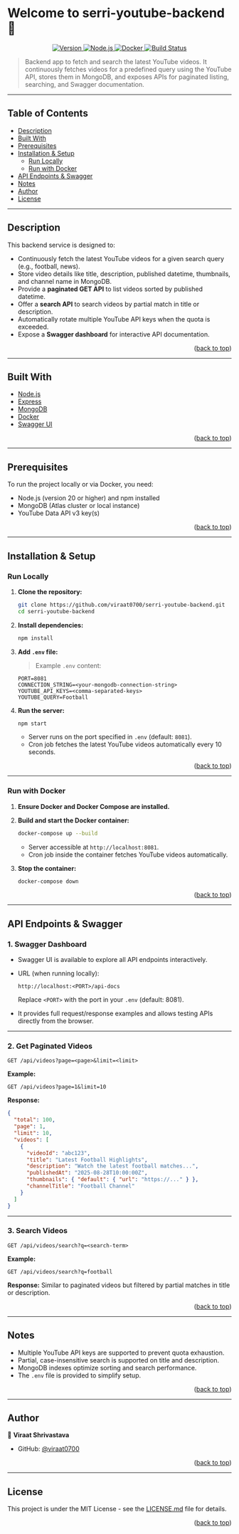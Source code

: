# Welcome to serri-youtube-backend 👋

<p align="center">
  <a href="https://img.shields.io/badge/version-1.0.0-blue.svg">
    <img src="https://img.shields.io/badge/version-1.0.0-blue.svg" alt="Version" />
  </a>
  <a href="https://nodejs.org/">
    <img src="https://img.shields.io/badge/node.js-20-blue?logo=node.js&logoColor=white" alt="Node.js" />
  </a>
  <a href="https://www.docker.com/">
    <img src="https://img.shields.io/badge/docker-yes-blue?logo=docker&logoColor=white" alt="Docker" />
  </a>
  <a href="https://github.com/viraat0700/serri-youtube-backend/actions">
    <img src="https://img.shields.io/github/actions/workflow/status/viraat0700/serri-youtube-backend/ci.yml?branch=main&label=Build" alt="Build Status" />
  </a>
</p>

> Backend app to fetch and search the latest YouTube videos. It continuously fetches videos for a predefined query using the YouTube API, stores them in MongoDB, and exposes APIs for paginated listing, searching, and Swagger documentation.

---

## Table of Contents

- [Description](#description)
- [Built With](#built-with)
- [Prerequisites](#prerequisites)
- [Installation & Setup](#installation--setup)
  - [Run Locally](#run-locally)
  - [Run with Docker](#run-with-docker)
- [API Endpoints & Swagger](#api-endpoints--swagger)
- [Notes](#notes)
- [Author](#author)
- [License](#license)

---

## Description

This backend service is designed to:

- Continuously fetch the latest YouTube videos for a given search query (e.g., football, news).
- Store video details like title, description, published datetime, thumbnails, and channel name in MongoDB.
- Provide a **paginated GET API** to list videos sorted by published datetime.
- Offer a **search API** to search videos by partial match in title or description.
- Automatically rotate multiple YouTube API keys when the quota is exceeded.
- Expose a **Swagger dashboard** for interactive API documentation.

<p align="right">(<a href="#readme-top">back to top</a>)</p>

---

## Built With

- [Node.js](https://nodejs.org/)
- [Express](https://expressjs.com/)
- [MongoDB](https://www.mongodb.com/)
- [Docker](https://www.docker.com/)
- [Swagger UI](https://swagger.io/tools/swagger-ui/)

<p align="right">(<a href="#readme-top">back to top</a>)</p>

---

## Prerequisites

To run the project locally or via Docker, you need:

- Node.js (version 20 or higher) and npm installed
- MongoDB (Atlas cluster or local instance)
- YouTube Data API v3 key(s)

<p align="right">(<a href="#readme-top">back to top</a>)</p>

---

## Installation & Setup

### Run Locally

1. **Clone the repository:**

   ```bash
   git clone https://github.com/viraat0700/serri-youtube-backend.git
   cd serri-youtube-backend
   ```

2. **Install dependencies:**

   ```bash
   npm install
   ```

3. **Add `.env` file:**

   > Example `.env` content:

   ```env
   PORT=8081
   CONNECTION_STRING=<your-mongodb-connection-string>
   YOUTUBE_API_KEYS=<comma-separated-keys>
   YOUTUBE_QUERY=Football
   ```

4. **Run the server:**

   ```bash
   npm start
   ```

   - Server runs on the port specified in `.env` (default: `8081`).
   - Cron job fetches the latest YouTube videos automatically every 10 seconds.

<p align="right">(<a href="#readme-top">back to top</a>)</p>

---

### Run with Docker

1. **Ensure Docker and Docker Compose are installed.**
2. **Build and start the Docker container:**

   ```bash
   docker-compose up --build
   ```

   - Server accessible at `http://localhost:8081`.
   - Cron job inside the container fetches YouTube videos automatically.

3. **Stop the container:**

   ```bash
   docker-compose down
   ```

<p align="right">(<a href="#readme-top">back to top</a>)</p>

---

## API Endpoints & Swagger

### 1. Swagger Dashboard

- Swagger UI is available to explore all API endpoints interactively.
- URL (when running locally):

  ```
  http://localhost:<PORT>/api-docs
  ```

  Replace `<PORT>` with the port in your `.env` (default: 8081).

- It provides full request/response examples and allows testing APIs directly from the browser.

---

### 2. Get Paginated Videos

```
GET /api/videos?page=<page>&limit=<limit>
```

**Example:**

```
GET /api/videos?page=1&limit=10
```

**Response:**

```json
{
  "total": 100,
  "page": 1,
  "limit": 10,
  "videos": [
    {
      "videoId": "abc123",
      "title": "Latest Football Highlights",
      "description": "Watch the latest football matches...",
      "publishedAt": "2025-08-28T10:00:00Z",
      "thumbnails": { "default": { "url": "https://..." } },
      "channelTitle": "Football Channel"
    }
  ]
}
```

---

### 3. Search Videos

```
GET /api/videos/search?q=<search-term>
```

**Example:**

```
GET /api/videos/search?q=football
```

**Response:** Similar to paginated videos but filtered by partial matches in title or description.

<p align="right">(<a href="#readme-top">back to top</a>)</p>

---

## Notes

- Multiple YouTube API keys are supported to prevent quota exhaustion.
- Partial, case-insensitive search is supported on title and description.
- MongoDB indexes optimize sorting and search performance.
- The `.env` file is provided to simplify setup.

<p align="right">(<a href="#readme-top">back to top</a>)</p>

---

## Author

👤 **Viraat Shrivastava**

- GitHub: [@viraat0700](https://github.com/viraat0700)

<p align="right">(<a href="#readme-top">back to top</a>)</p>

---

## License

This project is under the MIT License - see the [LICENSE.md](LICENSE.md) file for details.

<p align="right">(<a href="#readme-top">back to top</a>)</p>